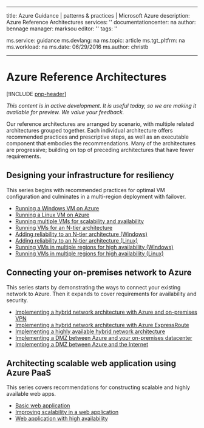 
---
title: Azure Guidance | patterns & practices | Microsoft Azure
description: Azure Reference Architectures
services: ''
documentationcenter: na
author: bennage
manager: marksou
editor: ''
tags: ''

ms.service: guidance
ms.devlang: na
ms.topic: article
ms.tgt_pltfrm: na
ms.workload: na
ms.date: 06/29/2016
ms.author: christb

---
# Azure Reference Architectures
[!INCLUDE [pnp-header](../../includes/guidance-pnp-header-include.md)]

*This content is in active development. It is useful today, so we are making it available for preview. We value your feedback.*

Our reference architectures are arranged by scenario, with multiple related architectures grouped together.
Each individual architecture offers recommended practices and prescriptive steps, as well as an executable component that embodies the recommendations.
Many of the architectures are progressive; building on top of preceding architectures that have fewer requirements.

## Designing your infrastructure for resiliency
This series begins with recommended practices for optimal VM configuration and culminates in a multi-region deployment with failover.

* [Running a Windows VM on Azure](guidance-compute-single-vm.md)
* [Running a Linux VM on Azure](guidance-compute-single-vm-linux.md)
* [Running multiple VMs for scalability and availability](guidance-compute-multi-vm.md)
* [Running VMs for an N-tier architecture](guidance-compute-3-tier-vm.md)
* [Adding reliability to an N-tier architecture (Windows)](guidance-compute-n-tier-vm.md)
* [Adding reliability to an N-tier architecture (Linux)](guidance-compute-n-tier-vm-linux.md)
* [Running VMs in multiple regions for high availability (Windows)](guidance-compute-multiple-datacenters.md)
* [Running VMs in multiple regions for high availability (Linux)](guidance-compute-multiple-datacenters-linux.md)

## Connecting your on-premises network to Azure
This series starts by demonstrating the ways to connect your existing network to Azure. Then it expands to cover requirements for availability and security.

* [Implementing a hybrid network architecture with Azure and on-premises VPN](guidance-hybrid-network-vpn.md)
* [Implementing a hybrid network architecture with Azure ExpressRoute](guidance-hybrid-network-expressroute.md)
* [Implementing a highly available hybrid network architecture](guidance-hybrid-network-expressroute-vpn-failover.md)
* [Implementing a DMZ between Azure and your on-premises datacenter](guidance-iaas-ra-secure-vnet-hybrid.md)
* [Implementing a DMZ between Azure and the Internet](guidance-iaas-ra-secure-vnet-dmz.md)

## Architecting scalable web application using Azure PaaS
This series covers recommendations for constructing scalable and highly available web apps. 

* [Basic web application](guidance-web-apps-basic.md)
* [Improving scalability in a web application](guidance-web-apps-scalability.md)
* [Web application with high availability](guidance-web-apps-multi-region.md)

